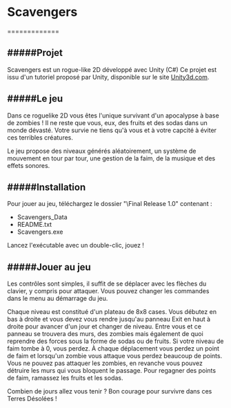 # Scavengers
=============

#####Projet
--------------

Scavengers est un rogue-like 2D développé avec Unity (C#)
Ce projet est issu d'un tutoriel proposé par Unity, disponible sur le site [Unity3d.com](https://unity3d.com/learn/tutorials/projects/2d-roguelike-tutorial).

#####Le jeu
-----------

Dans ce roguelike 2D vous êtes l'unique survivant d'un apocalypse à base de zombies ! Il ne reste que vous, eux, des fruits et des sodas dans un monde dévasté. Votre survie ne tiens qu'à vous et à votre capcité à éviter ces terribles créatures. 

Le jeu propose des niveaux générés aléatoirement, un système de mouvement en tour par tour, une gestion de la faim, de la musique et des effets sonores. 

#####Installation
-------------

Pour jouer au jeu, téléchargez le dossier "\Final Release 1.0" contenant :
* Scavengers_Data
* README.txt
* Scavengers.exe

Lancez l'exécutable avec un double-clic, jouez !

#####Jouer au jeu
-----------------

Les contrôles sont simples, il suffit de se déplacer avec les flèches du clavier, y compris pour attaquer. Vous pouvez changer les commandes dans le menu au démarrage du jeu.

Chaque niveau est constitué d'un plateau de 8x8 cases. Vous débutez en bas à droite et vous devez vous rendre jusqu'au panneau Exit en haut à droite pour avancer d'un jour et changer de niveau. Entre vous et ce panneau se trouvera des murs, des zombies mais également de quoi reprendre des forces sous la forme de sodas ou de fruits. Si votre niveau de faim tombe à 0, vous perdez. À chaque déplacement vous perdez un point de faim et lorsqu'un zombie vous attaque vous perdez beaucoup de points. Vous ne pouvez pas attaquer les zombies, en revanche vous pouvez détruire les murs qui vous bloquent le passage. Pour regagner des points de faim, ramassez les fruits et les sodas.

Combien de jours allez vous tenir ? Bon courage pour survivre dans ces Terres Désolées !
